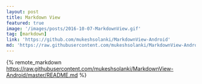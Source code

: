 ```yaml
---
layout: post
title: Markdown View
featured: true
image: '/images/posts/2016-10-07-MarkdownView.gif'
tag: [markdown]
link: 'https://github.com/mukeshsolanki/MarkdownView-Android'
md: 'https://raw.githubusercontent.com/mukeshsolanki/MarkdownView-Android/master/README.md'
---
```


{% remote_markdown https://raw.githubusercontent.com/mukeshsolanki/MarkdownView-Android/master/README.md %}